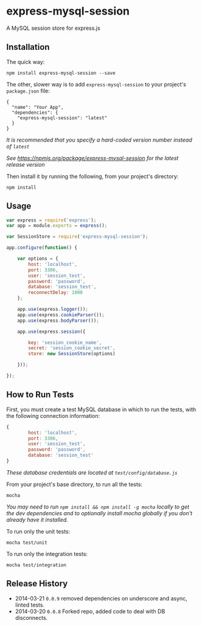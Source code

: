 # express-mysql-session

A MySQL session store for express.js


## Installation

The quick way:
```
npm install express-mysql-session --save
```

The other, slower way is to add `express-mysql-session` to your project's `package.json` file:
```
{
  "name": "Your App",
  "dependencies": {
    "express-mysql-session": "latest"
  }
}
```
*It is recommended that you specify a hard-coded version number instead of `latest`*

*See https://npmjs.org/package/express-mysql-session for the latest release version*

Then install it by running the following, from your project's directory:
```
npm install
```


## Usage

```js
var express = require('express');
var app = module.exports = express();

var SessionStore = require('express-mysql-session');

app.configure(function() {

	var options = {
		host: 'localhost',
		port: 3306,
		user: 'session_test',
		password: 'password',
		database: 'session_test',
		reconnectDelay: 1000
	};

	app.use(express.logger());
	app.use(express.cookieParser());
	app.use(express.bodyParser());

	app.use(express.session({

		key: 'session_cookie_name',
		secret: 'session_cookie_secret',
		store: new SessionStore(options)

	}));

});
```


## How to Run Tests

First, you must create a test MySQL database in which to run the tests, with the following connection information:
```js
{
		host: 'localhost',
		port: 3306,
		user: 'session_test',
		password: 'password',
		database: 'session_test'
}
```
*These database credentials are located at `test/config/database.js`*

From your project's base directory, to run all the tests:
```
mocha
```
*You may need to run `npm install && npm install -g mocha` locally to get the dev dependencies and to optionally install mocha globally if you don't already have it installed.*

To run only the unit tests:
```
mocha test/unit
```
To run only the integration tests:
```
mocha test/integration
```
## Release History
 * 2014-03-21 `0.0.9` removed dependencies on underscore and async, linted tests.
 * 2014-03-20 `0.0.8` Forked repo, added code to deal with DB disconnects.